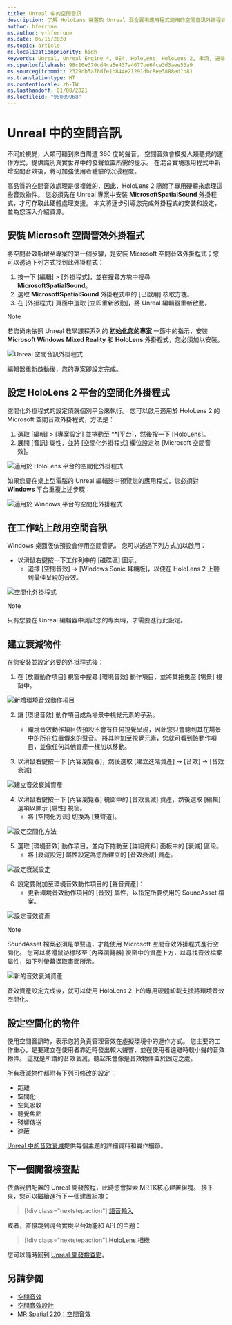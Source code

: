 ```yaml
---
title: Unreal 中的空間音訊
description: 了解 HoloLens 裝置的 Unreal 混合實境應用程式適用的空間音訊外掛程式細節。
author: hferrone
ms.author: v-hferrone
ms.date: 06/15/2020
ms.topic: article
ms.localizationpriority: high
keywords: Unreal, Unreal Engine 4, UE4, HoloLens, HoloLens 2, 串流, 遠端, 混合實境, 開發, 開始使用, 功能, 新專案, 模擬器, 文件, 指南, 功能, 全像投影, 遊戲開發, 混合實境頭戴式裝置, windows 混合實境頭戴式裝置, 虛擬實境頭戴式裝置, 空間音訊
ms.openlocfilehash: 98c10e370cd4ca5e437a4677be6fce3d3aee53a9
ms.sourcegitcommit: 2329db5a76dfe1b844e21291dbc8ee3888ed1b81
ms.translationtype: HT
ms.contentlocale: zh-TW
ms.lasthandoff: 01/08/2021
ms.locfileid: "98009968"
---
```

# <a name="spatial-audio-in-unreal"></a>Unreal 中的空間音訊

不同於視覺，人類可聽到來自周遭 360 度的聲音。 空間音效會模擬人類聽覺的運作方式，提供識別真實世界中的發聲位置所需的提示。 在混合實境應用程式中新增空間音效後，將可加強使用者體驗的沉浸程度。  

高品質的空間音效處理是很複雜的，因此，HoloLens 2 隨附了專用硬體來處理這些音效物件。  您必須先在 Unreal 專案中安裝 **MicrosoftSpatialSound** 外掛程式，才可存取此硬體處理支援。 本文將逐步引導您完成外掛程式的安裝和設定，並為您深入介紹資源。

## <a name="installing-the-microsoft-spatial-sound-plugin"></a>安裝 Microsoft 空間音效外掛程式

將空間音效新增至專案的第一個步驟，是安裝 Microsoft 空間音效外掛程式；您可以透過下列方式找到此外掛程式：

1. 按一下 [編輯] > [外掛程式]，並在搜尋方塊中搜尋 **MicrosoftSpatialSound**。
2. 選取 **MicrosoftSpatialSound** 外掛程式中的 [已啟用] 核取方塊。
3. 在 [外掛程式] 頁面中選取 [立即重新啟動]，將 Unreal 編輯器重新啟動。

> [!NOTE]
> 若您尚未依照 Unreal 教學課程系列的 **[初始化您的專案](tutorials/unreal-uxt-ch2.md)** 一節中的指示，安裝 **Microsoft Windows Mixed Reality** 和 **HoloLens** 外掛程式，您必須加以安裝。

![Unreal 空間音訊外掛程式](images/unreal-spatial-audio-img-01.png)

編輯器重新啟動後，您的專案即設定完成。

## <a name="setting-the-spatialization-plugin-for-hololens-2-platform"></a>設定 HoloLens 2 平台的空間化外掛程式

空間化外掛程式的設定須就個別平台來執行。  您可以啟用適用於 HoloLens 2 的 Microsoft 空間音效外掛程式，方法是：
1. 選取 [編輯] > [專案設定] 並捲動至 **[平台]，然後按一下 [HoloLens]。
2. 展開 [音訊] 屬性，並將 [空間化外掛程式] 欄位設定為 [Microsoft 空間音效]。

![適用於 HoloLens 平台的空間化外掛程式](images/unreal-spatial-audio-img-02.png)

如果您要在桌上型電腦的 Unreal 編輯器中預覽您的應用程式，您必須對 **Windows** 平台重複上述步驟：

![適用於 Windows 平台的空間化外掛程式](images/unreal-spatial-audio-img-05.png)

## <a name="enabling-spatial-audio-on-your-workstation"></a>在工作站上啟用空間音訊

Windows 桌面版依預設會停用空間音訊。 您可以透過下列方式加以啟用：
* 以滑鼠右鍵按一下工作列中的 [磁碟區] 圖示。
    + 選擇 [空間音效] -> [Windows Sonic 耳機版]，以便在 HoloLens 2 上聽到最佳呈現的音效。

![空間化外掛程式](images/unreal-spatial-audio-img-04.png)

> [!NOTE]
>只有您要在 Unreal 編輯器中測試您的專案時，才需要進行此設定。

## <a name="creating-attenuation-objects"></a>建立衰減物件

在您安裝並設定必要的外掛程式後：
1. 在 [放置動作項目] 視窗中搜尋 [環境音效] 動作項目，並將其拖曳至 [場景] 視窗中。

![新增環境音效動作項目](images/unreal-spatial-audio-img-07.png)

2. 讓 [環境音效] 動作項目成為場景中視覺元素的子系。
    * 環境音效動作項目依預設不會有任何視覺呈現，因此您只會聽到其在場景中的所在位置傳來的聲音。 將其附加至視覺元素，您就可看到該動作項目，並像任何其他資產一樣加以移動。

3.  以滑鼠右鍵按一下 [內容瀏覽器]，然後選取 [建立進階資產] -> [音效] -> [音效衰減]：

![建立音效衰減資產](images/unreal-spatial-audio-img-06.png)

4. 以滑鼠右鍵按一下 [內容瀏覽器] 視窗中的 [音效衰減] 資產，然後選取 [編輯] 選項以顯示 [屬性] 視窗。
    * 將 [空間化方法] 切換為 [雙聲道]。

![設定空間化方法](images/unreal-spatial-audio-img-03.png)

5. 選取 [環境音效] 動作項目，並向下捲動至 [詳細資料] 面板中的 [衰減] 區段。
    * 將 [衰減設定] 屬性設定為您所建立的 [音效衰減] 資產。

![設定衰減設定](images/unreal-spatial-audio-img-08.png)

6. 設定要附加至環境音效動作項目的 [聲音資產]：
    * 更新環境音效動作項目的 [音效] 屬性，以指定所要使用的 SoundAsset 檔案。

![設定音效資產](images/unreal-spatial-audio-img-09.png)

> [!NOTE]
> SoundAsset 檔案必須是單聲道，才能使用 Microsoft 空間音效外掛程式進行空間化。 您可以將滑鼠游標移至 [內容瀏覽器] 視窗中的資產上方，以尋找音效檔案屬性，如下列螢幕擷取畫面所示。

![新的音效衰減資產](images/unreal-spatial-audio-img-10.png)

音效資產設定完成後，就可以使用 HoloLens 2 上的專用硬體卸載支援將環境音效空間化。

## <a name="configuring-objects-for-spatialization"></a>設定空間化的物件

使用空間音訊時，表示您將負責管理音效在虛擬環境中的運作方式。 您主要的工作重心，是要建立在使用者靠近時發出較大聲響、並在使用者遠離時較小聲的音效物件。 這就是所謂的音效衰減，聽起來會像是音效物件置於固定之處。

所有衰減物件都附有下列可修改的設定：
* 距離
* 空間化
* 空氣吸收
* 聽覺焦點
* 殘響傳送
* 遮蔽

[Unreal 中的音效衰減](https://docs.unrealengine.com/Engine/Audio/DistanceModelAttenuation/index.html)提供每個主題的詳細資料和實作細節。

## <a name="next-development-checkpoint"></a>下一個開發檢查點

依循我們配置的 Unreal 開發旅程，此時您會探索 MRTK核心建置組塊。 接下來，您可以繼續進行下一個建置組塊：

> [!div class="nextstepaction"]
> [語音輸入](unreal-voice-input.md)

或者，直接跳到混合實境平台功能和 API 的主題：

> [!div class="nextstepaction"]
> [HoloLens 相機](unreal-hololens-camera.md)

您可以隨時回到 [Unreal 開發檢查點](unreal-development-overview.md#2-core-building-blocks)。


## <a name="see-also"></a>另請參閱
* [空間音效](https://docs.microsoft.com/windows/mixed-reality/spatial-sound)
* [空間音效設計](https://docs.microsoft.com/windows/mixed-reality/spatial-sound-design)
* [MR Spatial 220：空間音效](https://docs.microsoft.com/windows/mixed-reality/holograms-220)
